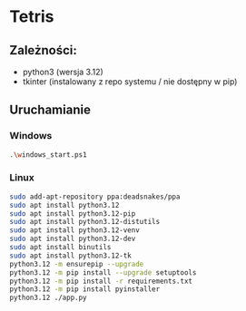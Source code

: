 # Tetris

## Zależności:

- python3 (wersja 3.12)
- tkinter (instalowany z repo systemu / nie dostępny w pip)

## Uruchamianie

### Windows

```bash
.\windows_start.ps1
```

### Linux
```bash
sudo add-apt-repository ppa:deadsnakes/ppa
sudo apt install python3.12
sudo apt install python3.12-pip
sudo apt install python3.12-distutils
sudo apt install python3.12-venv
sudo apt install python3.12-dev
sudo apt install binutils
sudo apt install python3.12-tk
python3.12 -m ensurepip --upgrade
python3.12 -m pip install --upgrade setuptools
python3.12 -m pip install -r requirements.txt
python3.12 -m pip install pyinstaller
python3.12 ./app.py
```